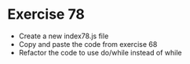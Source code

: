 # Exercise 78

* Create a new index78.js file
* Copy and paste the code from exercise 68
* Refactor the code to use do/while instead of while